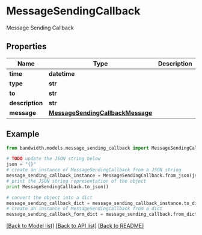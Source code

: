 # MessageSendingCallback

Message Sending Callback

## Properties
Name | Type | Description | Notes
------------ | ------------- | ------------- | -------------
**time** | **datetime** |  | 
**type** | **str** |  | 
**to** | **str** |  | 
**description** | **str** |  | 
**message** | [**MessageSendingCallbackMessage**](MessageSendingCallbackMessage.md) |  | 

## Example

```python
from bandwidth.models.message_sending_callback import MessageSendingCallback

# TODO update the JSON string below
json = "{}"
# create an instance of MessageSendingCallback from a JSON string
message_sending_callback_instance = MessageSendingCallback.from_json(json)
# print the JSON string representation of the object
print MessageSendingCallback.to_json()

# convert the object into a dict
message_sending_callback_dict = message_sending_callback_instance.to_dict()
# create an instance of MessageSendingCallback from a dict
message_sending_callback_form_dict = message_sending_callback.from_dict(message_sending_callback_dict)
```
[[Back to Model list]](../README.md#documentation-for-models) [[Back to API list]](../README.md#documentation-for-api-endpoints) [[Back to README]](../README.md)



